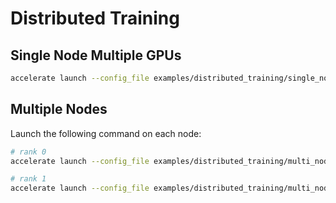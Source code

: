 # Distributed Training

## Single Node Multiple GPUs

```bash
accelerate launch --config_file examples/distributed_training/single_node.json examples/model/train_ranker.py
```

## Multiple Nodes

Launch the following command on each node:

```bash
# rank 0
accelerate launch --config_file examples/distributed_training/multi_nodes_rank0.json examples/model/train_ranker.py

# rank 1
accelerate launch --config_file examples/distributed_training/multi_nodes_rank1.json examples/model/train_ranker.py
```

